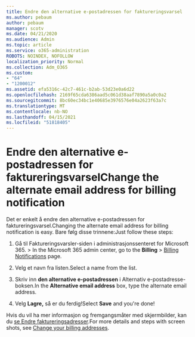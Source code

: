 ```yaml
---
title: Endre den alternative e-postadressen for faktureringsvarsel
ms.author: pebaum
author: pebaum
manager: scotv
ms.date: 04/21/2020
ms.audience: Admin
ms.topic: article
ms.service: o365-administration
ROBOTS: NOINDEX, NOFOLLOW
localization_priority: Normal
ms.collection: Adm_O365
ms.custom:
- "64"
- "1200012"
ms.assetid: efa5316c-42c7-461c-b2ab-53d23e0a6d22
ms.openlocfilehash: 2169f65cda6386aad5c061d38aaf7890a5a0c0a2
ms.sourcegitcommit: 8bc60ec34bc1e40685e3976576e04a2623f63a7c
ms.translationtype: MT
ms.contentlocale: nb-NO
ms.lasthandoff: 04/15/2021
ms.locfileid: "51818405"
---
```

# <a name="change-the-alternate-email-address-for-billing-notification"></a><span data-ttu-id="0a7ae-102">Endre den alternative e-postadressen for faktureringsvarsel</span><span class="sxs-lookup"><span data-stu-id="0a7ae-102">Change the alternate email address for billing notification</span></span>

<span data-ttu-id="0a7ae-103">Det er enkelt å endre den alternative e-postadressen for faktureringsvarsel.</span><span class="sxs-lookup"><span data-stu-id="0a7ae-103">Changing the alternate email address for billing notification is easy.</span></span> <span data-ttu-id="0a7ae-104">Bare følg disse trinnene:</span><span class="sxs-lookup"><span data-stu-id="0a7ae-104">Just follow these steps:</span></span>
  
1. <span data-ttu-id="0a7ae-105">Gå til Faktureringsvarsler-siden i administrasjonssenteret for Microsoft 365.  \> [](https://go.microsoft.com/fwlink/p/?linkid=853212)  </span><span class="sxs-lookup"><span data-stu-id="0a7ae-105">In the Microsoft 365 admin center, go to the **Billing** \>  [Billing Notifications](https://go.microsoft.com/fwlink/p/?linkid=853212) page.</span></span>

2. <span data-ttu-id="0a7ae-106">Velg et navn fra listen.</span><span class="sxs-lookup"><span data-stu-id="0a7ae-106">Select a name from the list.</span></span>

3. <span data-ttu-id="0a7ae-107">Skriv inn **den alternative e-postadressen** i Alternativ e-postadresse-boksen.</span><span class="sxs-lookup"><span data-stu-id="0a7ae-107">In the **Alternative email address** box, type the alternate email address.</span></span>

4. <span data-ttu-id="0a7ae-108">Velg **Lagre,** så er du ferdig!</span><span class="sxs-lookup"><span data-stu-id="0a7ae-108">Select **Save** and you're done!</span></span>

<span data-ttu-id="0a7ae-109">Hvis du vil ha mer informasjon og fremgangsmåter med skjermbilder, kan du [se Endre faktureringsadresser](https://docs.microsoft.com/microsoft-365/commerce/billing-and-payments/change-your-billing-addresses).</span><span class="sxs-lookup"><span data-stu-id="0a7ae-109">For more details and steps with screen shots, see [Change your billing addresses](https://docs.microsoft.com/microsoft-365/commerce/billing-and-payments/change-your-billing-addresses).</span></span>
  
